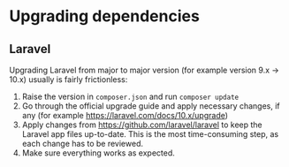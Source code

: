 # Upgrading dependencies

## Laravel

Upgrading Laravel from major to major version (for example version 9.x -> 10.x)
usually is fairly frictionless:

1. Raise the version in `composer.json` and run `composer update`
1. Go through the official upgrade guide and apply necessary changes, if any
   (for example https://laravel.com/docs/10.x/upgrade)
1. Apply changes from https://github.com/laravel/laravel to keep the Laravel
   app files up-to-date. This is the most time-consuming step, as each change
   has to be reviewed.
1. Make sure everything works as expected.
